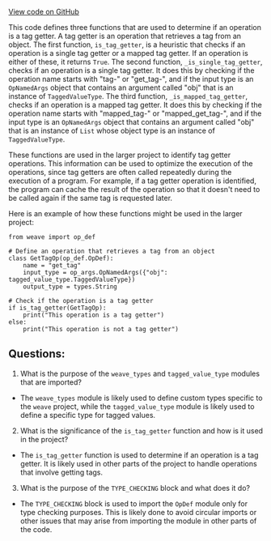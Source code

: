 [View code on GitHub](https://github.com/wandb/weave/weave/language_features/tagging/is_tag_getter.py)

This code defines three functions that are used to determine if an operation is a tag getter. A tag getter is an operation that retrieves a tag from an object. The first function, `is_tag_getter`, is a heuristic that checks if an operation is a single tag getter or a mapped tag getter. If an operation is either of these, it returns `True`. The second function, `_is_single_tag_getter`, checks if an operation is a single tag getter. It does this by checking if the operation name starts with "tag-" or "get_tag-", and if the input type is an `OpNamedArgs` object that contains an argument called "obj" that is an instance of `TaggedValueType`. The third function, `_is_mapped_tag_getter`, checks if an operation is a mapped tag getter. It does this by checking if the operation name starts with "mapped_tag-" or "mapped_get_tag-", and if the input type is an `OpNamedArgs` object that contains an argument called "obj" that is an instance of `List` whose object type is an instance of `TaggedValueType`.

These functions are used in the larger project to identify tag getter operations. This information can be used to optimize the execution of the operations, since tag getters are often called repeatedly during the execution of a program. For example, if a tag getter operation is identified, the program can cache the result of the operation so that it doesn't need to be called again if the same tag is requested later. 

Here is an example of how these functions might be used in the larger project:

```
from weave import op_def

# Define an operation that retrieves a tag from an object
class GetTagOp(op_def.OpDef):
    name = "get_tag"
    input_type = op_args.OpNamedArgs({"obj": tagged_value_type.TaggedValueType})
    output_type = types.String

# Check if the operation is a tag getter
if is_tag_getter(GetTagOp):
    print("This operation is a tag getter")
else:
    print("This operation is not a tag getter")
```
## Questions: 
 1. What is the purpose of the `weave_types` and `tagged_value_type` modules that are imported?
- The `weave_types` module is likely used to define custom types specific to the `weave` project, while the `tagged_value_type` module is likely used to define a specific type for tagged values.
2. What is the significance of the `is_tag_getter` function and how is it used in the project?
- The `is_tag_getter` function is used to determine if an operation is a tag getter. It is likely used in other parts of the project to handle operations that involve getting tags.
3. What is the purpose of the `TYPE_CHECKING` block and what does it do?
- The `TYPE_CHECKING` block is used to import the `OpDef` module only for type checking purposes. This is likely done to avoid circular imports or other issues that may arise from importing the module in other parts of the code.